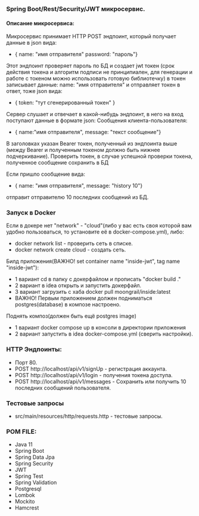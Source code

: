 ### Spring Boot/Rest/Security/JWT микросервис.
#### Описание микросервиса:
Микросервис принимает HTTP POST эндпоинт, который получает данные в json вида:
* { name: "имя отправителя" password: "пароль"} 

Этот эндпоинт проверяет пароль по БД и создает jwt токен (срок действия токена и алгоритм подписи не принципиален, для генерации и работе с токеном можно использовать готовую библиотечку) в токен записывает данные: name: "имя отправителя"
  и отправляет токен в ответ, тоже json вида:

* { token: "тут сгенерированный токен" }

Сервер слушает и отвечает в какой-нибудь эндпоинт, в него на вход поступают данные в формате json:
Сообщения клиента-пользователя:

* { name:"имя отправителя", message:    "текст сообщение"}

В заголовках указан Bearer токен, полученный из эндпоинта выше (между Bearer и полученным токеном должно быть нижнее подчеркивание).
Проверить токен, в случае успешной проверки токена, полученное сообщение сохранить в БД

Если пришло сообщение вида:
* { name:       "имя отправителя", message:    "history 10"}

отправит отправителю 10 последних сообщений из БД.

### Запуск в Docker
Если в докере нет "network" - "cloud"(либо у вас есть своя которой вам удобно пользоваться, то установите её в docker-compose.yml), либо:
- docker network list - проверить сеть в списке.
- docker network create cloud - создать сеть.

Билд приложения(ВАЖНО! set container name "inside-jwt", tag name "inside-jwt"):

* 1 вариант cd в папку с докерфайлом и прописать "docker build ."
* 2 вариант в idea открыть и запустить докерфайл.
* 3 вариант загрузить с хаба docker pull moongrail/inside:latest
* ВАЖНО! Первым приложением должен подниматься postgres(database) в композе настроено.

Поднять  композ(должен быть ещё postgres image)
* 1 вариант docker compose up  в консоли в директории приложения
* 2 вариант запустить в idea docker-compose.yml (сверить настройки).


### HTTP Эндпоинты:
* Порт 80.
* POST http://localhost/api/v1/signUp - регистрация аккаунта. 
* POST http://localhost/api/v1/login - получения токена доступа. 
* POST http://localhost/api/v1/messages - Сохранить или получить 10 последних сообщений пользователя.

### Тестовые запросы 

* src/main/resources/http/requests.http - тестовые запросы.

### POM FILE:
- Java 11
- Spring Boot
- Spring Data Jpa
- Spring Security
- JWT
- Spring Test
- Spring Validation
- Postgresql
- Lombok
- Mockito
- Hamcrest